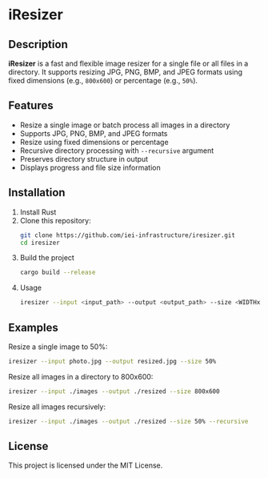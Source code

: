 # iResizer

## Description

**iResizer** is a fast and flexible image resizer for a single file or all files in a directory. It supports resizing JPG, PNG, BMP, and JPEG formats using fixed dimensions (e.g., `800x600`) or percentage (e.g., `50%`).

## Features

- Resize a single image or batch process all images in a directory
- Supports JPG, PNG, BMP, and JPEG formats
- Resize using fixed dimensions or percentage
- Recursive directory processing with `--recursive` argument
- Preserves directory structure in output
- Displays progress and file size information

## Installation

1. Install Rust
2. Clone this repository:
   ```bash
   git clone https://github.com/iei-infrastructure/iresizer.git
   cd iresizer
   ```
3. Build the project
   ```bash
   cargo build --release
   ```
4. Usage
   ```bash
   iresizer --input <input_path> --output <output_path> --size <WIDTHxHEIGHT|PERCENT> [--recursive]
   ```
## Examples
Resize a single image to 50%:
```bash
iresizer --input photo.jpg --output resized.jpg --size 50%
```
Resize all images in a directory to 800x600:

```bash
iresizer --input ./images --output ./resized --size 800x600
```
Resize all images recursively:
```bash
iresizer --input ./images --output ./resized --size 50% --recursive
```
## License
This project is licensed under the MIT License.

